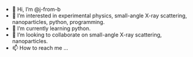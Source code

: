 - 👋 Hi, I’m @j-from-b
- 👀 I’m interested in experimental physics, small-angle X-ray scattering, nanoparticles, python, programming.
- 🌱 I’m currently learning python.
- 💞️ I’m looking to collaborate on small-angle X-ray scattering, nanoparticles.
- 📫 How to reach me ...

<!---
j-from-b/j-from-b is a ✨ special ✨ repository because its `README.md` (this file) appears on your GitHub profile.
You can click the Preview link to take a look at your changes.
--->
